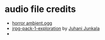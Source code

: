 # audio file credits
-  [horror ambient.ogg](https://opengameart.org/content/horror-ambient)
- [jrpg-pack-1-exploration](https://opengameart.org/content/jrpg-pack-1-exploration)
by [Juhani Junkala](https://opengameart.org/users/subspaceaudio)
-
